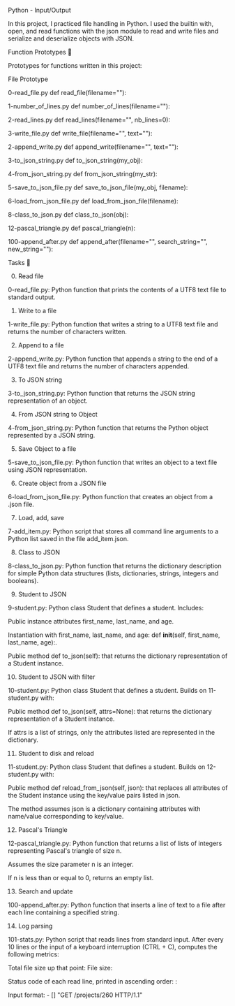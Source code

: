Python - Input/Output

In this project, I practiced file handling in Python. I used the builtin with, open, and read functions with the json module to read and write files and serialize and deserialize objects with JSON.



Function Prototypes 💾

Prototypes for functions written in this project:



File	Prototype

0-read_file.py	def read_file(filename=""):

1-number_of_lines.py	def number_of_lines(filename=""):

2-read_lines.py	def read_lines(filename="", nb_lines=0):

3-write_file.py	def write_file(filename="", text=""):

2-append_write.py	def append_write(filename="", text=""):

3-to_json_string.py	def to_json_string(my_obj):

4-from_json_string.py	def from_json_string(my_str):

5-save_to_json_file.py	def save_to_json_file(my_obj, filename):

6-load_from_json_file.py	def load_from_json_file(filename):

8-class_to_json.py	def class_to_json(obj):

12-pascal_triangle.py	def pascal_triangle(n):

100-append_after.py	def append_after(filename="", search_string="", new_string=""):

Tasks 📃

0. Read file



0-read_file.py: Python function that prints the contents of a UTF8 text file to standard output.

1. Write to a file



1-write_file.py: Python function that writes a string to a UTF8 text file and returns the number of characters written.

2. Append to a file



2-append_write.py: Python function that appends a string to the end of a UTF8 text file and returns the number of characters appended.

3. To JSON string



3-to_json_string.py: Python function that returns the JSON string representation of an object.

4. From JSON string to Object



4-from_json_string.py: Python function that returns the Python object represented by a JSON string.

5. Save Object to a file



5-save_to_json_file.py: Python function that writes an object to a text file using JSON representation.

6. Create object from a JSON file



6-load_from_json_file.py: Python function that creates an object from a .json file.

7. Load, add, save



7-add_item.py: Python script that stores all command line arguments to a Python list saved in the file add_item.json.

8. Class to JSON



8-class_to_json.py: Python function that returns the dictionary description for simple Python data structures (lists, dictionaries, strings, integers and booleans).

9. Student to JSON



9-student.py: Python class Student that defines a student. Includes:

Public instance attributes first_name, last_name, and age.

Instantiation with first_name, last_name, and age: def __init__(self, first_name, last_name, age):.

Public method def to_json(self): that returns the dictionary representation of a Student instance.

10. Student to JSON with filter



10-student.py: Python class Student that defines a student. Builds on 11-student.py with:

Public method def to_json(self, attrs=None): that returns the dictionary representation of a Student instance.

If attrs is a list of strings, only the attributes listed are represented in the dictionary.

11. Student to disk and reload



11-student.py: Python class Student that defines a student. Builds on 12-student.py with:

Public method def reload_from_json(self, json): that replaces all attributes of the Student instance using the key/value pairs listed in json.

The method assumes json is a dictionary containing attributes with name/value corresponding to key/value.

12. Pascal's Triangle



12-pascal_triangle.py: Python function that returns a list of lists of integers representing Pascal's triangle of size n.

Assumes the size parameter n is an integer.

If n is less than or equal to 0, returns an empty list.

13. Search and update



100-append_after.py: Python function that inserts a line of text to a file after each line containing a specified string.

14. Log parsing



101-stats.py: Python script that reads lines from standard input. After every 10 lines or the input of a keyboard interruption (CTRL + C), computes the following metrics:

Total file size up that point: File size: <total size>

Status code of each read line, printed in ascending order: <status code>: <number>

Input format: <IP Address> - [<date>] "GET /projects/260 HTTP/1.1" <status code> <file size>

